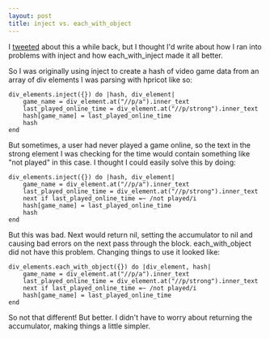 ```yaml
---
layout: post
title: inject vs. each_with_object
---
```


I [tweeted](http://twitter.com/erica_now_knows/status/5323399139) about this a while back, but I thought I'd write about how I ran into problems with inject and how each_with_inject made it all better.  

So I was originally using inject to create a hash of video game data from an array of div elements I was parsing with hpricot like so:  

    div_elements.inject({}) do |hash, div_element|
        game_name = div_element.at("//p/a").inner_text
        last_played_online_time = div_element.at("//p/strong").inner_text
        hash[game_name] = last_played_online_time
        hash
    end

But sometimes, a user had never played a game online, so the text in the strong element I was checking for the time would contain something like "not played" in this case.  I thought I could easily solve this by doing:   

    div_elements.inject({}) do |hash, div_element|
        game_name = div_element.at("//p/a").inner_text
        last_played_online_time = div_element.at("//p/strong").inner_text
        next if last_played_online_time =~ /not played/i
        hash[game_name] = last_played_online_time
        hash
    end

But this was bad.  Next would return nil, setting the accumulator to nil and causing bad errors on the next pass through the block.  each_with_object did not have this problem.  Changing things to use it looked like:  

    div_elements.each_with_object({}) do |div_element, hash|
        game_name = div_element.at("//p/a").inner_text
        last_played_online_time = div_element.at("//p/strong").inner_text
        next if last_played_online_time =~ /not played/i
        hash[game_name] = last_played_online_time
    end

So not that different!  But better.  I didn't have to worry about returning the accumulator, making things a little simpler.
  